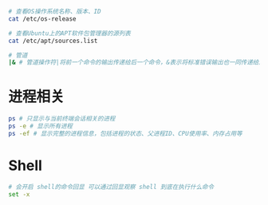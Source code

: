 



```Bash
# 查看OS操作系统名称、版本、ID
cat /etc/os-release

# 查看Ubuntu上的APT软件包管理器的源列表
cat /etc/apt/sources.list

# 管道
|& # 管道操作符|将前一个命令的输出传递给后一个命令，&表示将标准错误输出也一同传递给后一个命令。
```

# 进程相关

```Bash
ps # 只显示与当前终端会话相关的进程
ps -e # 显示所有进程
ps -ef # 显示完整的进程信息，包括进程的状态、父进程ID、CPU使用率、内存占用等
```

# Shell

```Bash
# 会开启 shell的命令回显 可以通过回显观察 shell 到底在执行什么命令
set -x
```